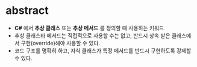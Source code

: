 # abstract 
- **C#** 에서 **추상 클래스** 또는 **추상 메서드** 를 정의할 때 사용하는 키워드
- 추상 클래스타 메서드는 직접적으로 사용할 수는 없고, 반드시 상속 받은 클래스에서 구현(override)해야 사용할 수 있다.
- 코드 구조를 명확히 하고, 자식 클래스가 특정 메서드를 반드시 구현하도록 강제할 수 있다.

